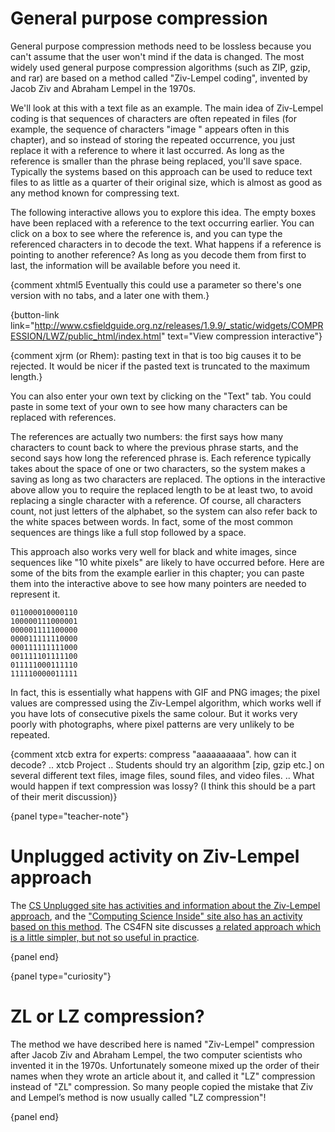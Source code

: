 # General purpose compression

General purpose compression methods need to be lossless because you can't assume that the user won't mind if the data is changed.
The most widely used general purpose compression algorithms (such as ZIP, gzip, and rar) are based on a method called "Ziv-Lempel coding", invented by Jacob Ziv and Abraham Lempel in the 1970s.

We'll look at this with a text file as an example.
The main idea of Ziv-Lempel coding is that sequences of characters are often repeated in files (for example, the sequence of characters "image " appears often in this chapter), and so instead of storing the repeated occurrence, you just replace it with a reference to where it last occurred.
As long as the reference is smaller than the phrase being replaced, you'll save space.
Typically the systems based on this approach can be used to reduce text files to as little as a quarter of their original size, which is almost as good as any method known for compressing text.

The following interactive allows you to explore this idea.
The empty boxes have been replaced with a reference to the text occurring earlier.
You can click on a box to see where the reference is, and you can type the referenced characters in to decode the text.
What happens if a reference is pointing to another reference?
As long as you decode them from first to last, the information will be available before you need it.

{comment xhtml5 Eventually this could use a parameter so there's one version with no tabs, and a later one with them.}

{button-link link="http://www.csfieldguide.org.nz/releases/1.9.9/_static/widgets/COMPRESSION/LWZ/public_html/index.html" text="View compression interactive"}

{comment xjrm (or Rhem): pasting text in that is too big causes it to be rejected. It would be nicer if the pasted text is truncated to the maximum length.}

You can also enter your own text by clicking on the "Text" tab.
You could paste in some text of your own to see how many characters can be replaced with references.

The references are actually two numbers: the first says how many characters to count back to where the previous phrase starts, and the second says how long the referenced phrase is.
Each reference typically takes about the space of one or two characters, so the system makes a saving as long as two characters are replaced.
The options in the interactive above allow you to require the replaced length to be at least two, to avoid replacing a single character with a reference.
Of course, all characters count, not just letters of the alphabet, so the system can also refer back to the white spaces between words.
In fact, some of the most common sequences are things like a full stop followed by a space.

This approach also works very well for black and white images, since sequences like "10 white pixels" are likely to have occurred before.
Here are some of the bits from the example earlier in this chapter; you can paste them into the interactive above to see how many pointers are needed to represent it.

```
011000010000110
100000111000001
000001111100000
000011111110000
000111111111000
001111101111100
011111000111110
111110000011111
```

In fact, this is essentially what happens with GIF and PNG images; the pixel values are compressed using the Ziv-Lempel algorithm, which works well if you have lots of consecutive pixels the same colour.
But it works very poorly with photographs, where pixel patterns are very unlikely to be repeated.

{comment xtcb extra for experts: compress "aaaaaaaaaa". how can it decode? .. xtcb  Project .. Students should try an algorithm [zip, gzip etc.] on several different text files, image files, sound files, and video files. .. What would happen if text compression was lossy? (I think this should be a part of their merit discussion)}

{panel type="teacher-note"}

# Unplugged activity on Ziv-Lempel approach

The [CS Unplugged site has activities and information about the Ziv-Lempel approach](http://csunplugged.org/text-compression),
and the ["Computing Science Inside" site also has an activity based on this method](https://web.archive.org/web/20150311225517/http://csi.dcs.gla.ac.uk/workshop-view.php?workshopID=1).
The CS4FN site discusses [a related approach which is a little simpler, but not so useful in practice](http://www.cs4fn.org/internet/crushed.php).

{panel end}

{panel type="curiosity"}

# ZL or LZ compression?

The method we have described here is named "Ziv-Lempel" compression after Jacob Ziv and Abraham Lempel, the two computer scientists who invented it in the 1970s.
Unfortunately someone mixed up the order of their names when they wrote an article about it, and called it "LZ" compression instead of "ZL" compression.
So many people copied the mistake that Ziv and Lempel’s method is now usually called "LZ compression"!

{panel end}
